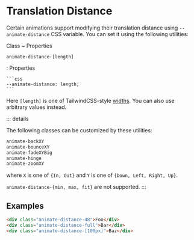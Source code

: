 <!-- markdownlint-disable MD046 -->

# Translation Distance

Certain animations support modifying their translation distance using `--animate-distance` CSS variable. You can set it using the following utilities:

Class
~ Properties

`animate-distance-[length]`

: Properties

    ```css
    --animate-distance: length;
    ```

Here `[length]` is one of TailwindCSS-style [widths](https://tailwindcss.com/docs/width). You can also use arbitrary values instead.

::: details

The following classes can be customized by these utilities:

```txt
animate-backXY
animate-bounceXY
animate-fadeXYBig
animate-hinge
animate-zoomXY
```

where `X` is one of `{In, Out}` and `Y` is one of `{Down, Left, Right, Up}`.

`animate-distance-{min, max, fit}` are not supported.
:::

## Examples

```html
<div class="animate-distance-48">Foo</div>
<div class="animate-distance-full">Bar</div>
<div class="animate-distance-[100px]">Baz</div>
```
